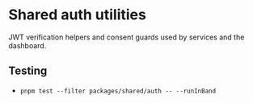 # Shared auth utilities

JWT verification helpers and consent guards used by services and the dashboard.

## Testing

- `pnpm test --filter packages/shared/auth -- --runInBand`
